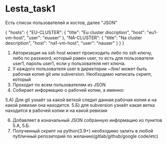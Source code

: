 # Lesta_task1
Есть список пользователей и хостов, далее "JSON"



{
  "hosts": {
    "EU-CLUSTER": {
      "title": "Eu cluster discription",
      "host": "eu1-vm-host",
      "user": "euuser"
    },
    "NA-CLUSTER": {
      "title": "Na cluster description",
      "host": "na1-vm-host",
      "user": "nauser"
    }
  }
}



1) Авторизация на ssh host может происходить либо по ssh ключу, либо по password, который равен user,
то есть для пользователя user1, пароль user1, если у пользователя нет ключа.
2) У каждого пользователя user в директории ~/bw/ может быть рабочая копия git или subversion.
Необходимо написать скрипт, который
3) Проходит по всем пользователям из JSON
4) Собирает информацию о рабочей копии, а именно:
   
5.А) Для git узнаёт за какой веткой следит данная рабочая копия и на какой ревизии она находится.
5.Б) для subversion узнаёт какая ветка находится в рабочей копии и на какой ревизии

6) Добавляет в изначальный JSON собранную информацию из пунктов 5.А, 5.Б.
8) Полученный скрипт на python(3.9+) необходимо залить в любой публичный репозиторий по
желанию(gitlab/github/google code/etc)
